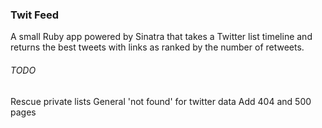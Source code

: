 ### Twit Feed ###

A small Ruby app powered by Sinatra that takes a Twitter list timeline and returns the best tweets with links as ranked by the number of retweets.

###### TODO ######
Rescue private lists
General 'not found' for twitter data
Add 404 and 500 pages